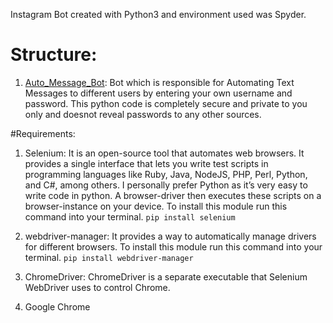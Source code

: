 Instagram Bot created with Python3 and environment used was Spyder.

# Structure:
1. [Auto_Message_Bot](https://github.com/purvit-vashishtha/InstagramBot/tree/Main/Auto_Message_Bot): Bot which is responsible for Automating Text Messages to different users by entering your own username and password. This python code is completely secure and private to you only and doesnot reveal passwords to any other sources.

#Requirements:

1. Selenium: It is an open-source tool that automates web browsers. It provides a single interface that lets you write test scripts in programming languages like Ruby, Java, NodeJS, PHP, Perl, Python, and C#, among others. I personally prefer Python as it’s very easy to write code in python. A browser-driver then executes these scripts on a browser-instance on your device. To install this module run this command into your terminal.
`pip install selenium`

2. webdriver-manager: It provides a way to automatically manage drivers for different browsers. To install this module run this command into your terminal.
`pip install webdriver-manager`

3. ChromeDriver: ChromeDriver is a separate executable that Selenium WebDriver uses to control Chrome.

4. Google Chrome
